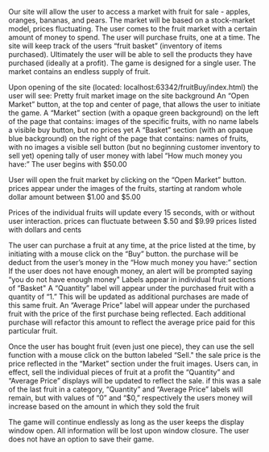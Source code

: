 Our site will allow the user to access a market with fruit for sale - apples, oranges, bananas, and pears. The market will be based on a stock-market model, prices fluctuating. The user comes to the fruit market with a certain amount of money to spend. The user will purchase fruits, one at a time. The site will keep track of the users “fruit basket” (inventory of items purchased). Ultimately the user will be able to sell the products they have purchased (ideally at a profit). The game is designed for a single user. The market contains an endless supply of fruit.

Upon opening of the site (located: localhost:63342/fruitBuy/index.html) the user will see:
Pretty fruit market image on the site background
An “Open Market” button, at the top and center of page, that allows the user to initiate the game.
A “Market” section (with a opaque green background) on the left of the page that contains:
images of the specific fruits, with no name labels
a visible buy button, but no prices yet
A “Basket” section (with an opaque blue background) on the right of the page that contains:
names of fruits, with no images
a visible sell button (but no beginning customer inventory to sell yet)
opening tally of user money with label “How much money you have:” The user begins with $50.00

User will open the fruit market by clicking on the “Open Market” button.
prices appear under the images of the fruits, starting at random whole dollar amount between $1.00 and $5.00

Prices of the individual fruits will update every 15 seconds, with or without user interaction.
prices can fluctuate between $.50 and $9.99
prices listed with dollars and cents

The user can purchase a fruit at any time, at the price listed at the time, by initiating with a mouse click on the “Buy” button.
the purchase will be deduct from the user’s money in the “How much money you have:” section
If the user does not have enough money, an alert will be prompted saying “you do not have enough money"
Labels appear in individual fruit sections of “Basket"
A “Quantity” label will appear under the purchased fruit with a quantity of “1.” This will be updated as additional purchases are made of this same fruit.
An “Average Price” label will appear under the purchased fruit with the price of the first purchase being reflected. Each additional purchase will refactor this amount to reflect the average price paid for this particular fruit.

Once the user has bought fruit (even just one piece), they can use the sell function with a mouse click on the button labeled “Sell."
the sale price is the price reflected in the “Market” section under the fruit images. Users can, in effect, sell the individual pieces of fruit at a profit
the “Quantity” and “Average Price” displays will be updated to reflect the sale.
if this was a sale of the last fruit in a category, “Quantity” and “Average Price” labels will remain, but with values of “0” and “$0,” respectively
the users money will increase based on the amount in which they sold the fruit

The game will continue endlessly as long as the user keeps the display window open. All information will be lost upon window closure. The user does not have an option to save their game.